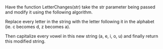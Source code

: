 Have the function LetterChanges(str) take the str parameter being passed and modify it using the following algorithm. 

Replace every letter in the string with the letter following it in the alphabet (ie. c becomes d, z becomes a). 

Then capitalize every vowel in this new string (a, e, i, o, u) and finally return this modified string.